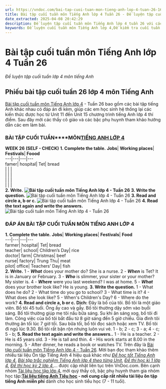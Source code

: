 ```yaml
---
url: https://vndoc.com/bai-tap-cuoi-tuan-mon-tieng-anh-lop-4-tuan-26-167241
title: Bài tập cuối tuần môn Tiếng Anh lớp 4 Tuần 26 - Đề luyện tập cuối tuần lớp 4 môn tiếng Anh - VnDoc.com
date_extracted: 2025-04-08 20:42:29
description: Đề luyện tập cuối tuần môn Tiếng Anh lớp 4 tuần 26 với các dạng bài tập khác nhau, đi kèm đáp án giúp các em học sinh tham khảo và củng cố các kiến thức về từ vựng và ngữ pháp đã được học từ Unit 11 đến Unit 15 tiếng Anh lớp 4 chương trình mới.
keywords: Đề luyện cuối tuần môn Tiếng Anh lớp 4,Đề kiểm tra cuối tuần môn tiếng anh lớp 4 tuần 26,Bài tập cuối tuần môn Tiếng anh lớp 4,giải bài tập tiếng anh 4,tiếng anh lớp 4,bài tập tiếng anh lớp 4,bài tập cuối tuần lớp 4 môn tiếng anh,đáp án bài tập cuối tuần lớp 4 môn tiếng anh,bài tập cuối tuần lớp 4 môn tiếng anh tuần 26,tiếng Anh lớp 4 thí điểm review 3
---
```


# Bài tập cuối tuần môn Tiếng Anh lớp 4 Tuần 26
 _Đề luyện tập cuối tuần lớp 4 môn tiếng Anh_
## Phiếu bài tập cuối tuần 26 lớp 4 môn Tiếng Anh
[Bài tập cuối tuần môn Tiếng Anh lớp 4](<https://vndoc.com/bai-tap-cuoi-tuan-tieng-anh-lop4>) \- Tuần 26 bao gồm các bài tập tiếng Anh khác nhau có đáp án đi kèm, giúp các em học sinh hệ thống lại các kiến thức được học từ Unit 11 đến Unit 15 chương trình tiếng Anh lớp 4 thí điểm. Sau đây mời các thầy cô giáo và các bậc phụ huynh tham khảo hướng dẫn các em làm bài.
### **BÀI TẬP CUỐI TUẦN****MÔN**[**TIẾNG ANH LỚP 4**](<https://vndoc.com/tieng-anh-lop4>)
**WEEK 26**
**\(SELF - CHECK\)**
**1\. Complete the table.**
**Jobs**| **Working places**| **Festivals**| **Foood**  
---|---|---|---  
famer| hospital| Tet| bread  
| | |   
| | |   
| | |   
| | |   
**2\. Write.**
**![Bài tập cuối tuần môn Tiếng Anh lớp 4 - Tuần 26](https://i.vdoc.vn/data/image/2019/03/22/bai-tap-cuoi-tuan-mon-tieng-anh-lop-4-tuan-26-1.JPG)**
**3\. Write the question.**
![Bài tập cuối tuần môn Tiếng Anh lớp 4 - Tuần 26](https://i.vdoc.vn/data/image/2019/03/22/bai-tap-cuoi-tuan-mon-tieng-anh-lop-4-tuan-26-2.JPG)
**3\. Read and circle a, b or c.**
![Bài tập cuối tuần môn Tiếng Anh lớp 4 - Tuần 26](https://i.vdoc.vn/data/image/2019/03/22/bai-tap-cuoi-tuan-mon-tieng-anh-lop-4-tuan-26-3.JPG)
**4\. Read the text again and write the answers.**
![Bài tập cuối tuần môn Tiếng Anh lớp 4 - Tuần 26](https://i.vdoc.vn/data/image/2019/03/22/bai-tap-cuoi-tuan-mon-tieng-anh-lop-4-tuan-26-4.JPG)
### **ĐÁP ÁN BÀI TẬP CUỐI TUẦN MÔN TIẾNG ANH LỚP 4**
**1\. Complete the table.**
**Jobs**| **Working places**| **Festivals**| **Food**  
---|---|---|---  
farmer| hospital| Tet| bread  
teacher| school| Children’s Day| rice  
doctor| farm| Christmas| beef  
nurse| factory| Trung Thu| meat  
pilot| office| Teachers’ Day| fish  
**2\. Write.**
1 - **_What_** does your mother do? She is a nurse.
2 - **_When_** is Tet? It is in January or February.
3 - **_Who_** is slimmer, your sister or your mother? My sister is.
4 - **_Where_** were you last weekend? I was at home.
5 - **_What_** does your brother look like? He is young.
**3\. Write the question.**
1 - What does he do?
2 - What time do you go to school?
3 - What time is it?
4 - What does she look like?
5 - When's Children's Day?
6 - Where do the work?
**4\. Read and circle a, b or c.**
**Dịch:**
Đây là bố của tôi. Bố tôi là một giáo viên. Bố tôi 45 tuổi. Ông ấy cao và gầy. Bố tôi thường dậy sớm vào buổi sáng. Bố tôi thường giúp mẹ tôi nấu bữa sáng. Su khi ăn sáng xog, bố tôi đi làm. Công việc của bố tôi bắt đầu từ 8 giờ sáng đến 5 giờ chiều. Gia đình tôi thường ăn tối lúc 7 giờ tối. Sau bữa tối, bố tôi đọc sách hoặc xem TV. Bố tôi đi ngủ lúc 9.30. Bố tôi rất bận rộn nhưng luôn vui vẻ.
1 - b; 2 - c; 3 - a; 4 - c; 5 - b;
**5\. Read the text again and write the answers..**
1 - He is a teacher.
2 - He is 45 years old.
3 - He is tall and thin.
4 - His work starts at 8.00 in the morning.
5 - After dinner, he reads a book or watches TV.
Trên đây là [Bài tập cuối tuần môn Tiếng Anh lớp 4 - Tuần 26](<https://vndoc.com/bai-tap-cuoi-tuan-mon-tieng-anh-lop-4-tuan-26-167241>). Mời bạn đọc tham khảo thêm nhiều tài liệu Ôn tập Tiếng Anh 4 hiệu quả khác như [_Để học tốt Tiếng Anh lớp 4_](<https://vndoc.com/tieng-anh-lop4>), [_Bài tập trắc nghiệm Tiếng Anh lớp 4 theo từng Unit_](<https://vndoc.com/test-tieng-anh-lop4>), [_Đề thi học kì 1 lớp 4_](<https://vndoc.com/de-thi-hoc-ki-1-lop4>), [_Đề thi học kỳ 2 lớp 4_](<https://vndoc.com/de-thi-hoc-ki-2-lop4>),... được cập nhật liên tục trên VnDoc.com.
Bên cạnh nhóm [Tài liệu học tập lớp 4](</goto?u=aHR0cHM6Ly93d3cuZmFjZWJvb2suY29tL2dyb3Vwcy9UYWkubGlldS5ob2MudGFwLmxvcC40LlZORE9DLw%3D%3D>), mời quý thầy cô, bậc phụ huynh tham gia nhóm học tập:**[Tài liệu tiếng Anh Tiểu học](</goto?u=aHR0cHM6Ly93d3cuZmFjZWJvb2suY29tL2dyb3Vwcy90YWlsaWV1dGllbmdhbmh0aWV1aG9jLw%3D%3D>) \- nơi cung cấp rất nhiều tài liệu ôn tập tiếng Anh miễn phí** dành cho học sinh tiểu học \(7 - 11 tuổi\).

